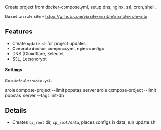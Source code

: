 Create project from docker-compose.yml, setup dns, nginx, ssl, cron, shell.

Based on role site - https://github.com/viasite-ansible/ansible-role-site

## Features
- Create `update.sh` for project updates
- Generate docker-compose.yml, nginx configs
- DNS (Cloudflare, Selectel)
- SSL, Letsencrypt

#### Settings
See `defaults/main.yml`.

arole compose-project --limit popstas_server
arole compose-project --limit popstas_server --tags init-db

## Details
- Creates `cp_root` dir, `cp_root/data`, places configs in data, run update.sh
